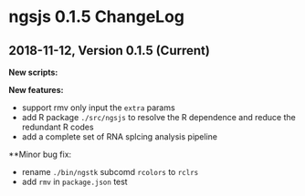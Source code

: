 # ngsjs 0.1.5 ChangeLog

## 2018-11-12, Version 0.1.5 (Current)

**New scripts:**  

**New features:**

- support rmv only input the `extra` params
- add R package `./src/ngsjs` to resolve the R dependence and reduce the redundant R codes
- add a complete set of RNA splcing analysis pipeline

**Minor bug fix:

- rename `./bin/ngstk` subcomd `rcolors` to `rclrs`
- add `rmv` in `package.json` test

